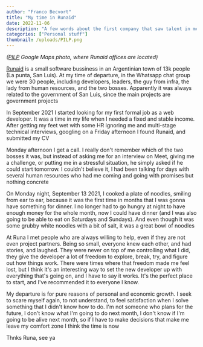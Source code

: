 ```yaml
---
author: "Franco Becvort"
title: "My time in Runaid"
date: 2022-11-06
description: "A few words about the first company that saw talent in me"
categories: ["Personal stuff"]
thumbnail: /uploads/PILP.png
---
```

_\([PILP](https://www.ulp.edu.ar/paginas/pilp.php) Google Maps photo, where Runaid offices are located\)_

[Runaid](https://www.runaid.com.ar/) is a small software bussiness in an Argentinian town of 13k people \(La punta, San Luis\). At my time of departure, in the Whatsapp chat group we were 30 people, including developers, leaders, the guy from infra, the lady from human resources, and the two bosses. Apparently it was always related to the government of San Luis, since the main projects are government projects

In September 2021 I started looking for my first formal job as a web developer. It was a time in my life when I needed a fixed and stable income. After getting my feet wet with some HR ignoring me and multi-stage technical interviews, googling on a Friday afternoon I found Runaid, and submitted my CV

Monday afternoon I get a call. I really don't remember which of the two bosses it was, but instead of asking me for an interview on Meet, giving me a challenge, or putting me in a stressful situation, he simply asked if he could start tomorrow. I couldn't believe it, I had been talking for days with several human resources who had me coming and going with promises but nothing concrete

On Monday night, September 13 2021, I cooked a plate of noodles, smiling from ear to ear, because it was the first time in months that I was gonna have something for dinner. I no longer had to go hungry at night to have enough money for the whole month, now I could have dinner \(and I was also going to be able to eat on Saturdays and Sundays\). And even though it was some grubby white noodles with a bit of salt, it was a great bowl of noodles

At Runa I met people who are always willing to help, even if they are not even project partners. Being so small, everyone knew each other, and had stories, and laughed. They were never on top of me controlling what I did, they give the developer a lot of freedom to explore, break, try, and figure out how things work. There were times where that freedom made me feel lost, but I think it's an interesting way to set the new developer up with everything that's going on, and I have to say it works. It's the perfect place to start, and I've recommended it to everyone I know.

My departure is for pure reasons of personal and economic growth. I seek to scare myself again, to not understand, to feel satisfaction when I solve something that I didn't know how to do. I'm not someone who plans for the future, I don't know what I'm going to do next month, I don't know if I'm going to be alive next month, so if I have to make decisions that make me leave my comfort zone I think the time is now

Thnks Runa, see ya